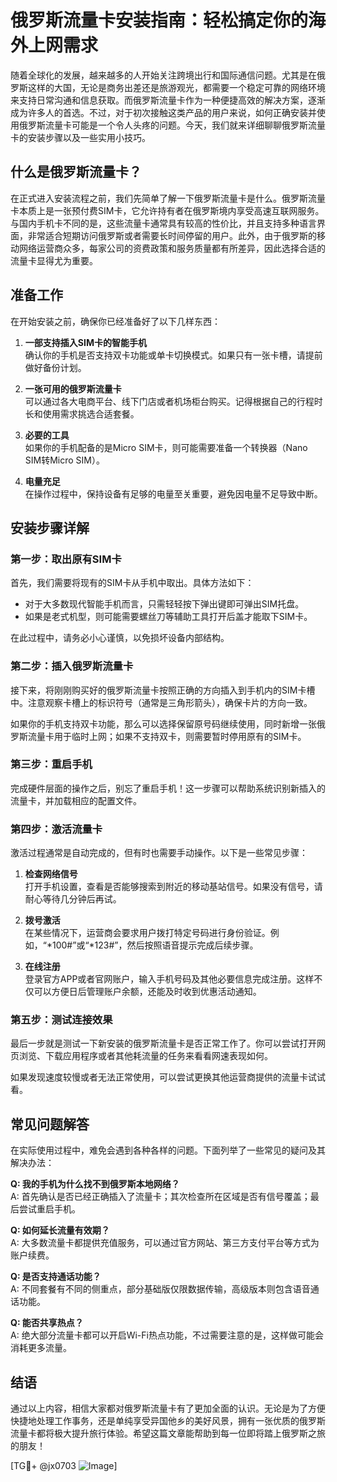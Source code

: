 # 俄罗斯流量卡安装指南：轻松搞定你的海外上网需求

随着全球化的发展，越来越多的人开始关注跨境出行和国际通信问题。尤其是在俄罗斯这样的大国，无论是商务出差还是旅游观光，都需要一个稳定可靠的网络环境来支持日常沟通和信息获取。而俄罗斯流量卡作为一种便捷高效的解决方案，逐渐成为许多人的首选。不过，对于初次接触这类产品的用户来说，如何正确安装并使用俄罗斯流量卡可能是一个令人头疼的问题。今天，我们就来详细聊聊俄罗斯流量卡的安装步骤以及一些实用小技巧。

## 什么是俄罗斯流量卡？

在正式进入安装流程之前，我们先简单了解一下俄罗斯流量卡是什么。俄罗斯流量卡本质上是一张预付费SIM卡，它允许持有者在俄罗斯境内享受高速互联网服务。与国内手机卡不同的是，这些流量卡通常具有较高的性价比，并且支持多种语言界面，非常适合短期访问俄罗斯或者需要长时间停留的用户。此外，由于俄罗斯的移动网络运营商众多，每家公司的资费政策和服务质量都有所差异，因此选择合适的流量卡显得尤为重要。

## 准备工作

在开始安装之前，确保你已经准备好了以下几样东西：

1. **一部支持插入SIM卡的智能手机**  
   确认你的手机是否支持双卡功能或单卡切换模式。如果只有一张卡槽，请提前做好备份计划。
   
2. **一张可用的俄罗斯流量卡**  
   可以通过各大电商平台、线下门店或者机场柜台购买。记得根据自己的行程时长和使用需求挑选合适套餐。
   
3. **必要的工具**  
   如果你的手机配备的是Micro SIM卡，则可能需要准备一个转换器（Nano SIM转Micro SIM）。

4. **电量充足**  
   在操作过程中，保持设备有足够的电量至关重要，避免因电量不足导致中断。

## 安装步骤详解

### 第一步：取出原有SIM卡

首先，我们需要将现有的SIM卡从手机中取出。具体方法如下：

- 对于大多数现代智能手机而言，只需轻轻按下弹出键即可弹出SIM托盘。
- 如果是老式机型，则可能需要螺丝刀等辅助工具打开后盖才能取下SIM卡。

在此过程中，请务必小心谨慎，以免损坏设备内部结构。

### 第二步：插入俄罗斯流量卡

接下来，将刚刚购买好的俄罗斯流量卡按照正确的方向插入到手机内的SIM卡槽中。注意观察卡槽上的标识符号（通常是三角形箭头），确保卡片的方向一致。

如果你的手机支持双卡功能，那么可以选择保留原号码继续使用，同时新增一张俄罗斯流量卡用于临时上网；如果不支持双卡，则需要暂时停用原有的SIM卡。

### 第三步：重启手机

完成硬件层面的操作之后，别忘了重启手机！这一步骤可以帮助系统识别新插入的流量卡，并加载相应的配置文件。

### 第四步：激活流量卡

激活过程通常是自动完成的，但有时也需要手动操作。以下是一些常见步骤：

1. **检查网络信号**  
   打开手机设置，查看是否能够搜索到附近的移动基站信号。如果没有信号，请耐心等待几分钟后再试。

2. **拨号激活**  
   在某些情况下，运营商会要求用户拨打特定号码进行身份验证。例如，“*100#”或“*123#”，然后按照语音提示完成后续步骤。

3. **在线注册**  
   登录官方APP或者官网账户，输入手机号码及其他必要信息完成注册。这样不仅可以方便日后管理账户余额，还能及时收到优惠活动通知。

### 第五步：测试连接效果

最后一步就是测试一下新安装的俄罗斯流量卡是否正常工作了。你可以尝试打开网页浏览、下载应用程序或者其他耗流量的任务来看看网速表现如何。

如果发现速度较慢或者无法正常使用，可以尝试更换其他运营商提供的流量卡试试看。

## 常见问题解答

在实际使用过程中，难免会遇到各种各样的问题。下面列举了一些常见的疑问及其解决办法：

**Q: 我的手机为什么找不到俄罗斯本地网络？**  
A: 首先确认是否已经正确插入了流量卡；其次检查所在区域是否有信号覆盖；最后尝试重启手机。

**Q: 如何延长流量有效期？**  
A: 大多数流量卡都提供充值服务，可以通过官方网站、第三方支付平台等方式为账户续费。

**Q: 是否支持通话功能？**  
A: 不同套餐有不同的侧重点，部分基础版仅限数据传输，高级版本则包含语音通话功能。

**Q: 能否共享热点？**  
A: 绝大部分流量卡都可以开启Wi-Fi热点功能，不过需要注意的是，这样做可能会消耗更多流量。

## 结语

通过以上内容，相信大家都对俄罗斯流量卡有了更加全面的认识。无论是为了方便快捷地处理工作事务，还是单纯享受异国他乡的美好风景，拥有一张优质的俄罗斯流量卡都将极大提升旅行体验。希望这篇文章能帮助到每一位即将踏上俄罗斯之旅的朋友！

[TG💪+ @jx0703 ![Image](https://github.com/user-attachments/assets/dbca1d08-cadb-493c-b0ec-ad6f7a83f270)]